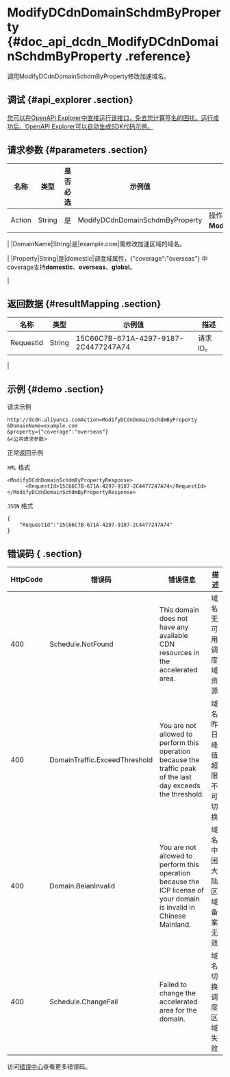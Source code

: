 # ModifyDCdnDomainSchdmByProperty {#doc_api_dcdn_ModifyDCdnDomainSchdmByProperty .reference}

调用ModifyDCdnDomainSchdmByProperty修改加速域名。

## 调试 {#api_explorer .section}

[您可以在OpenAPI Explorer中直接运行该接口，免去您计算签名的困扰。运行成功后，OpenAPI Explorer可以自动生成SDK代码示例。](https://api.aliyun.com/#product=dcdn&api=ModifyDCdnDomainSchdmByProperty&type=RPC&version=2018-01-15)

## 请求参数 {#parameters .section}

|名称|类型|是否必选|示例值|描述|
|--|--|----|---|--|
|Action|String|是|ModifyDCdnDomainSchdmByProperty|操作接口名，系统规定参数。取值：**ModifyDCdnDomainSchdmByProperty**。

 |
|DomainName|String|是|example.com|需修改加速区域的域名。

 |
|Property|String|是|domestic|调度域属性，\{"coverage":"overseas"\} 中coverage支持**domestic**、**overseas**、**global**。

 |

## 返回数据 {#resultMapping .section}

|名称|类型|示例值|描述|
|--|--|---|--|
|RequestId|String|15C66C7B-671A-4297-9187-2C4477247A74|请求ID。

 |

## 示例 {#demo .section}

请求示例

``` {#request_demo}
http://dcdn.aliyuncs.comAction=ModifyDCdnDomainSchdmByProperty
&DomainName=example.com
&property={"coverage":"overseas"}
&<公共请求参数>
```

正常返回示例

`XML` 格式

``` {#xml_return_success_demo}
<ModifyDCdnDomainSchdmByPropertyResponse>
	  <RequestId>15C66C7B-671A-4297-9187-2C4477247A74</RequestId>
</ModifyDCdnDomainSchdmByPropertyResponse>
```

`JSON` 格式

``` {#json_return_success_demo}
{
	"RequestId":"15C66C7B-671A-4297-9187-2C4477247A74"
}
```

## 错误码 { .section}

|HttpCode|错误码|错误信息|描述|
|--------|---|----|--|
|400|Schedule.NotFound|This domain does not have any available CDN resources in the accelerated area.|域名无可用调度域资源|
|400|DomainTraffic.ExceedThreshold|You are not allowed to perform this operation because the traffic peak of the last day exceeds the threshold.|域名昨日峰值超限不可切换|
|400|Domain.BeianInvalid|You are not allowed to perform this operation because the ICP license of your domain is invalid in Chinese Mainland.|域名中国大陆区域备案无效|
|400|Schedule.ChangeFail|Failed to change the accelerated area for the domain.|域名切换调度区域失败|

访问[错误中心](https://error-center.aliyun.com/status/product/dcdn)查看更多错误码。

